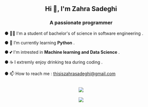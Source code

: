 
<h2 align="center">Hi 👋, I'm Zahra Sadeghi</h2>
<h3 align="center">A passionate programmer</h3>

● 👩‍💻 I'm a student of bachelor's of science in software engineering .

  ● 🌱 I’m currently learning **Python** .
  
  ● 💕 I'm intrested in **Machine learning and Data Science** .
  
  ● ☕ I extremly enjoy drinking tea during coding .
  
●  📫 How to reach me : thisiszahrasadeghi@gmail.com


<div align="center">
  <br>
  <a rel="nofollow" href="https://thisiszahrasadeghi.github.io/git/">
    <img src="https://streak-stats.demolab.com/?user=thisiszahrasadeghi")
   

  </a>
</div>


 <div align="center">
  <br>
  <a rel="nofollow" href="https://thisiszahrasadeghi.github.io/git/">
    <img src="https://github-readme-stats.vercel.app/api/top-langs/?username=thisiszahrasadeghi&hide_progress=true")
   

  </a>
</div>


<!---
 😄 Pronouns: she/her
 - 👀 I’m interested in tea , programming and hanging out with my friends
 - 💞️ I’m looking to collaborate on AI projects
 - 🌱 I’m currently learning python and trying to make myself better in English
 - 📫 How to reach me : thisiszahrasadeghi@gmail.com
 - ⚡ Fun fact: I can easily cry during comedy movies 😶
 ![Top Langs](https://github-readme-stats.vercel.app/api/top-langs/?username=thisiszahrasadeghi&hide_progress=true)
 ---> 

<!---
thisiszahrasadeghi/thisiszahrasadeghi is a ✨ special ✨ repository because its `README.md` (this file) appears on your GitHub profile.
You can click the Preview link to take a look at your changes.
--->
